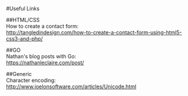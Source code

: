 #Useful Links

##HTML/CSS<br>
How to create a contact form:<br>
http://tangledindesign.com/how-to-create-a-contact-form-using-html5-css3-and-php/

##GO<br>
Nathan's blog posts with Go:<br>
https://nathanleclaire.com/post/

##Generic<br>
Character encoding:<br>
http://www.joelonsoftware.com/articles/Unicode.html
